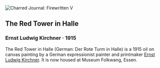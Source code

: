 <div class="artwork-of-the-day">
  <div class="container">
    <div class="img-wrapper">
      <img
        src="https://uploads2.wikiart.org/images/ernst-ludwig-kirchner/the-red-tower-in-halle-1915.jpg!Large.jpg"
        alt="Charred Journal: Firewritten V" />
    </div>
    <div class="artwork-detail">
      <div class="artwork-origin"> 
        <h2 class="artwork-name">The Red Tower in Halle</h2>
        <h3 class="artist">
          Ernst Ludwig Kirchner
                    ·  1915
        </h3>
      </div>
      <p class="description">
        <span class="artwork-description-text ng-binding" ng-bind-html="viewModel.ArtworkOfTheDay.Description | unsafe">The Red Tower in Halle (German: Der Rote Turm in Halle) is a 1915 oil on canvas painting by a German expressionist painter and printmaker <a target="_blank" href="/en/ernst-ludwig-kirchner">Ernst Ludwig Kirchner</a>. It is now housed at Museum Folkwang, Essen.</span>
                        <div class="text-shadow-container ng-hide" ng-show="showShadow"></div>
      </p>
    </div>
  </div>

</div>
